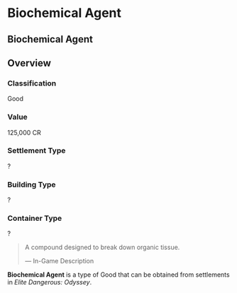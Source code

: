 # Biochemical Agent
## Biochemical Agent

## Overview

### Classification

Good

### Value

125,000 CR

### Settlement Type

?

### Building Type

?

### Container Type

?

> 
> 
> A compound designed to break down organic tissue.
> 
> 
> — In-Game Description
> 

**Biochemical Agent** is a type of Good that can be obtained from settlements in *Elite Dangerous: Odyssey*.